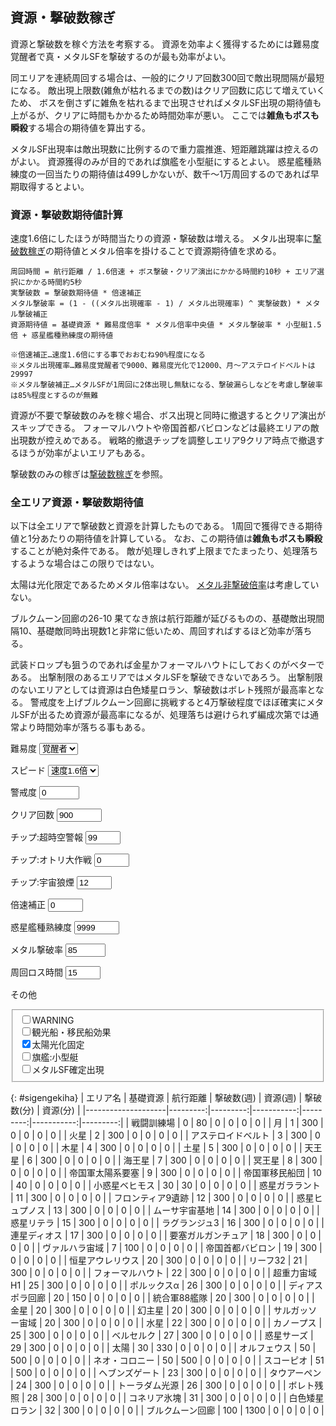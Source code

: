 ## 資源・撃破数稼ぎ

資源と撃破数を稼ぐ方法を考察する。
資源を効率よく獲得するためには難易度覚醒者で真・メタルSFを撃破するのが最も効率がよい。

同エリアを連続周回する場合は、一般的にクリア回数300回で敵出現間隔が最短になる。
敵出現上限数(雑魚が枯れるまでの数)はクリア回数に応じて増えていくため、
ボスを倒さずに雑魚を枯れるまで出現させればメタルSF出現の期待値も上がるが、クリアに時間もかかるため時間効率が悪い。
ここでは**雑魚もボスも瞬殺**する場合の期待値を算出する。

メタルSF出現率は敵出現数に比例するので重力震推進、短距離跳躍は控えるのがよい。
資源獲得のみが目的であれば旗艦を小型艇にするとよい。
惑星艦種熟練度の一回当たりの期待値は499しかないが、数千～1万周回するのであれば早期取得するとよい。

### 資源・撃破数期待値計算

速度1.6倍にしたほうが時間当たりの資源・撃破数は増える。
メタル出現率に[撃破数稼ぎ](撃破数稼ぎ.md)の期待値とメタル倍率を掛けることで資源期待値を求める。

```
周回時間 = 航行距離 / 1.6倍速 + ボス撃破・クリア演出にかかる時間約10秒 + エリア選択にかかる時間約5秒
実撃破数 = 撃破数期待値 * 倍速補正
メタル撃破率 = (1 - ((メタル出現確率 - 1) / メタル出現確率) ^ 実撃破数) * メタル撃破補正
資源期待値 = 基礎資源 * 難易度倍率 * メタル倍率中央値 * メタル撃破率 * 小型艇1.5倍 + 惑星艦種熟練度の期待値

※倍速補正…速度1.6倍にする事でおおむね90%程度になる
※メタル出現確率…難易度覚醒者で9000、難易度光化で12000、月～アステロイドベルトは29997
※メタル撃破補正…メタルSFが1周回に2体出現し無駄になる、撃破漏らしなどを考慮し撃破率は85%程度とするのが無難
```

資源が不要で撃破数のみを稼ぐ場合、ボス出現と同時に撤退するとクリア演出がスキップできる。
フォーマルハウトや帝国首都バビロンなどは最終エリアの敵出現数が控えめである。
戦略的撤退チップを調整しエリア9クリア時点で撤退するほうが効率がよいエリアもある。

撃破数のみの稼ぎは[撃破数稼ぎ](撃破数稼ぎ.md)を参照。

### 全エリア資源・撃破数期待値

以下は全エリアで撃破数と資源を計算したものである。
1周回で獲得できる期待値と1分あたりの期待値を計算している。
なお、この期待値は**雑魚もボスも瞬殺**することが絶対条件である。
敵が処理しきれず上限までたまったり、処理落ちするような場合はこの限りではない。

太陽は光化限定であるためメタル倍率はない。
[メタル非撃破倍率](資源.md#メタル非撃破倍率)は考慮していない。

ブルクムーン回廊の26-10 果てなき旅は航行距離が延びるものの、基礎敵出現間隔10、基礎敵同時出現数1と非常に低いため、周回すればするほど効率が落ちる。

武装ドロップも狙うのであれば金星かフォーマルハウトにしておくのがベターである。
出撃制限のあるエリアではメタルSFを撃破できないであろう。
出撃制限のないエリアとしては資源は白色矮星ロラン、撃破数はボレト残照が最高率となる。
警戒度を上げブルクムーン回廊に挑戦すると4万撃破程度でほぼ確実にメタルSFが出るため資源が最高率になるが、処理落ちは避けられず編成次第では通常より時間効率が落ちる事もある。

<form action="#" method="get" class="inline-grid grid2-auto-fr" oninput="sigengekiha()">

<label for="enemy-lv">難易度</label>
<select id="enemy-lv" data-auto-cookie required>
	<option value="0">一般兵</option>
	<option value="1">熟練兵</option>
	<option value="2">強化兵</option>
	<option value="3">親衛隊</option>
	<option value="4" selected>覚醒者</option>
	<option value="5">光化</option>
	<option value="6">真破</option>
</select>

<label for="speed">スピード</label>
<select id="speed" data-auto-cookie required>
	<option value="1.0">速度1倍</option>
	<option value="1.2">速度1.2倍</option>
	<option value="1.4">速度1.4倍</option>
	<option value="1.6" selected>速度1.6倍</option>
</select>

<label for="warn">警戒度</label>
<input type="number" id="warn" value="0" min="0" max="999" step="1" data-auto-cookie required>

<label for="clear">クリア回数</label>
<input type="number" id="clear" value="900" min="0" max="9999" step="1" data-auto-cookie required>

<label for="alerm">チップ:超時空警報</label>
<input type="number" id="alerm" value="99" min="0" max="99" step="1" data-auto-cookie required>

<label for="decoy">チップ:オトリ大作戦</label>
<input type="number" id="decoy" value="0" min="0" max="50" step="1" data-auto-cookie required>

<label for="smoke">チップ:宇宙狼煙</label>
<input type="number" id="smoke" value="12" min="0" max="12" step="1" data-auto-cookie required>

<label for="downrevision">倍速補正</label>
<input type="number" id="downrevision" value="0" min="0" max="99" step="1" list="downrevision-data" data-auto-cookie required>
<datalist id="downrevision-data">
	<option value="0">速度1倍</option>
	<option value="10">速度1.6倍(10%減)</option>
</datalist>

<label for="wakusei">惑星艦種熟練度</label>
<input type="number" id="wakusei" value="9999" min="0" max="9999" step="1" data-auto-cookie required>

<label for="metal-gekiha">メタル撃破率</label>
<input type="number" id="metal-gekiha" value="85" min="0" max="100" step="1" list="metal-gekiha-data" data-auto-cookie required>
<datalist id="metal-gekiha-data">
	<option value="85">85%撃破</option>
	<option value="100">100%撃破</option>
</datalist>

<label for="syuukai-time">周回ロス時間</label>
<input type="number" id="syuukai-time" value="15" min="0" max="60" step="1" list="syuukai-time-data" data-auto-cookie required>
<datalist id="syuukai-time-data">
	<option value="0">なし</option>
	<option value="5">エリア選択5秒</option>
	<option value="10">ボス撃破演出10秒</option>
	<option value="15">ボス撃破演出10秒+エリア選択5秒</option>
</datalist>

<label>その他</label>
<fieldset>
	<label><input type="checkbox" id="warning"                 data-auto-cookie>WARNING</label><br>
	<label><input type="checkbox" id="kankou"                  data-auto-cookie>観光船・移民船効果</label><br>
	<label><input type="checkbox" id="fixedsun"        checked data-auto-cookie>太陽光化固定</label><br>
	<label><input type="checkbox" id="kikan-kogatatei"         data-auto-cookie>旗艦:小型艇</label><br>
	<label><input type="checkbox" id="metal-kakutei"           data-auto-cookie>メタルSF確定出現</label><br>
</fieldset>

</form>

{: #sigengekiha}
| エリア名           | 基礎資源 | 航行距離 | 撃破数(週) | 資源(週) | 撃破数(分) | 資源(分) |
|--------------------|---------:|---------:|-----------:|---------:|-----------:|---------:|
| 戦闘訓練場         |        0 |       80 |          0 |        0 |          0 |        0 |
| 月                 |        1 |      300 |          0 |        0 |          0 |        0 |
| 火星               |        2 |      300 |          0 |        0 |          0 |        0 |
| アステロイドベルト |        3 |      300 |          0 |        0 |          0 |        0 |
| 木星               |        4 |      300 |          0 |        0 |          0 |        0 |
| 土星               |        5 |      300 |          0 |        0 |          0 |        0 |
| 天王星             |        6 |      300 |          0 |        0 |          0 |        0 |
| 海王星             |        7 |      300 |          0 |        0 |          0 |        0 |
| 冥王星             |        8 |      300 |          0 |        0 |          0 |        0 |
| 帝国軍太陽系要塞   |        9 |      300 |          0 |        0 |          0 |        0 |
| 帝国軍移民船団     |       10 |       40 |          0 |        0 |          0 |        0 |
| 小惑星ベヒモス     |       30 |       30 |          0 |        0 |          0 |        0 |
| 惑星ガララント     |       11 |      300 |          0 |        0 |          0 |        0 |
| フロンティア9遺跡  |       12 |      300 |          0 |        0 |          0 |        0 |
| 惑星ヒュプノス     |       13 |      300 |          0 |        0 |          0 |        0 |
| ムーサ宇宙基地     |       14 |      300 |          0 |        0 |          0 |        0 |
| 惑星リテラ         |       15 |      300 |          0 |        0 |          0 |        0 |
| ラグランジュ3      |       16 |      300 |          0 |        0 |          0 |        0 |
| 連星ディオス       |       17 |      300 |          0 |        0 |          0 |        0 |
| 要塞ガルガンチュア |       18 |      300 |          0 |        0 |          0 |        0 |
| ヴァルハラ宙域     |        7 |      100 |          0 |        0 |          0 |        0 |
| 帝国首都バビロン   |       19 |      300 |          0 |        0 |          0 |        0 |
| 恒星アウレリウス   |       20 |      300 |          0 |        0 |          0 |        0 |
| リーフ32           |       21 |      300 |          0 |        0 |          0 |        0 |
| フォーマルハウト   |       22 |      300 |          0 |        0 |          0 |        0 |
| 超重力宙域H1       |       25 |      300 |          0 |        0 |          0 |        0 |
| ポルックスα       |       26 |      300 |          0 |        0 |          0 |        0 |
| ディアスポラ回廊   |       20 |      150 |          0 |        0 |          0 |        0 |
| 統合軍88艦隊       |       20 |      300 |          0 |        0 |          0 |        0 |
| 金星               |       20 |      300 |          0 |        0 |          0 |        0 |
| 幻主星             |       20 |      300 |          0 |        0 |          0 |        0 |
| サルガッソー宙域   |       20 |      300 |          0 |        0 |          0 |        0 |
| 水星               |       22 |      300 |          0 |        0 |          0 |        0 |
| カノープス         |       25 |      300 |          0 |        0 |          0 |        0 |
| ベルセルク         |       27 |      300 |          0 |        0 |          0 |        0 |
| 惑星サーズ         |       29 |      300 |          0 |        0 |          0 |        0 |
| 太陽               |       30 |      330 |          0 |        0 |          0 |        0 |
| オルフェウス       |       50 |      500 |          0 |        0 |          0 |        0 |
| ネオ・コロニー     |       50 |      500 |          0 |        0 |          0 |        0 |
| スコーピオ         |       51 |      500 |          0 |        0 |          0 |        0 |
| ヘブンズゲート     |       23 |      300 |          0 |        0 |          0 |        0 |
| タウアーペン       |       24 |      300 |          0 |        0 |          0 |        0 |
| トーラダム光源     |       26 |      300 |          0 |        0 |          0 |        0 |
| ボレト残照         |       28 |      300 |          0 |        0 |          0 |        0 |
| コネリア氷塊       |       31 |      300 |          0 |        0 |          0 |        0 |
| 白色矮星ロラン     |       32 |      300 |          0 |        0 |          0 |        0 |
| ブルクムーン回廊   |      100 |     1300 |          0 |        0 |          0 |        0 |

<script type="module">
import * as StageData from "./assets/stage-data.js";

const is_solar_systems = [
	"月",
	"火星",
	"アステロイドベルト",
	"木星",
	"土星",
	"天王星",
	"海王星",
	"冥王星",
	"帝国軍太陽系要塞",
	"帝国軍移民船団"
];

const is_start_area = [
	"月",
	"火星",
	"アステロイドベルト"
];

const levels = [
	{name: "一般兵", sporn: 1.0, bonus:  1, metal: (1 +    5 +    10) / 2, rare:  750},
	{name: "熟練兵", sporn: 0.9, bonus:  2, metal: (1 +   50 +   100) / 2, rare: 1000},
	{name: "強化兵", sporn: 0.8, bonus:  4, metal:                    933, rare: 1500},
	{name: "親衛隊", sporn: 0.7, bonus:  6, metal: (1 + 1000 +  3000) / 2, rare: 2250},
	{name: "覚醒者", sporn: 0.6, bonus: 10, metal: (1 + 3000 + 10000) / 2, rare: 3000},
	{name: "光化",   sporn: 0.5, bonus: 20, metal:                      1, rare: 4000},
	{name: "真破",   sporn: 0.4, bonus: 25, metal:                      1, rare: 4500}
];

const sigengekiha = () => {
	const sigengekiha = document.getElementById("sigengekiha");
	
	const enemy_lv        = parseInt(document.getElementById("enemy-lv").value);
	const speed           = parseFloat(document.getElementById("speed").value);
	const warn            = parseInt(document.getElementById("warn").value);
	const clear           = parseInt(document.getElementById("clear").value);
	const alerm           = parseInt(document.getElementById("alerm").value);
	const decoy           = parseInt(document.getElementById("decoy").value);
	const smoke           = parseInt(document.getElementById("smoke").value);
	const downrevision    = parseInt(document.getElementById("downrevision").value);
	const wakusei         = parseInt(document.getElementById("wakusei").value);
	const metal_gekiha    = parseInt(document.getElementById("metal-gekiha").value);
	const syuukai_time    = parseInt(document.getElementById("syuukai-time").value);
	const warning         = document.getElementById("warning").checked;
	const kankou          = document.getElementById("kankou").checked;
	const fixedsun        = document.getElementById("fixedsun").checked;
	const kikan_kogatatei = document.getElementById("kikan-kogatatei").checked;
	const metal_kakutei   = document.getElementById("metal-kakutei").checked;
	
	const warnp = warn + (warning ? 200 : 0);
	
	const calc = (name, data, sigen, kyori) => {
		const is_solar = is_solar_systems.includes(name);
		const is_start = is_start_area.includes(name);
		const lvp      = levels[fixedsun && name == "太陽" ? 5 : enemy_lv];
		const rarep    = (is_start ? 9999 : lvp.rare) * 3;
		
		let gekihap = 0;
		let dist    = 0;
		data.forEach(stage => {
			const kankaku = Math.max(0.05,
				(
					(stage.est * lvp.sporn) * (1000 - warnp) / 1000
					+ decoy / 10
					- (kankou ? 0.1 : 0)
				)
				* (1 - smoke / 20)
				* (1 - Math.min(0.3, clear / 1000)));
			const limit   = Math.ceil(stage.emax * (100 + warnp) / 100) + Math.min(30, Math.ceil(clear / 30)) + alerm;
			const sporn   = Math.ceil(stage.esp  * (100 + warnp) / 100);
			
			gekihap += Math.min(limit, stage.dist / kankaku * (sporn + 1) / 2 * (100 - downrevision) / 100);
			dist    += stage.dist;
		});
		const metalp = metal_kakutei || lvp.metal == 1 ? 1.0 : (1 - Math.pow((rarep - 1) / rarep, gekihap)) * metal_gekiha / 100;
		
		return({
			sigenp:  sigen * lvp.bonus * lvp.metal * metalp * (kikan_kogatatei ? 1.5 : 1.0) + Math.max(0, (wakusei - 1) / 10) / 2,
			gekihap: gekihap + data.length,
			time:    dist / speed + syuukai_time
		});
	};
	
	sigengekiha.querySelectorAll("tbody tr").forEach(tr => {
		const name  = tr.children[0].textContent;
		const sigen = parseInt(tr.children[1].textContent);
		const kyori = parseInt(tr.children[2].textContent);
		const data  = StageData.stage_datas[name];
		const v     = calc(name, data, sigen, kyori);
		tr.children[3].textContent = v.gekihap.toLocaleString(undefined, {minimumFractionDigits: 2, maximumFractionDigits: 2});
		tr.children[4].textContent = v.sigenp.toLocaleString(undefined, {minimumFractionDigits: 2, maximumFractionDigits: 2});
		
		tr.children[5].textContent = (v.gekihap / v.time * 60).toLocaleString(undefined, {minimumFractionDigits: 2, maximumFractionDigits: 2});
		tr.children[6].textContent = (v.sigenp  / v.time * 60).toLocaleString(undefined, {minimumFractionDigits: 2, maximumFractionDigits: 2});
	});
	sigengekiha.dispatchEvent(new Event("update"));
};
sigengekiha();

window.sigengekiha = sigengekiha;
</script>
